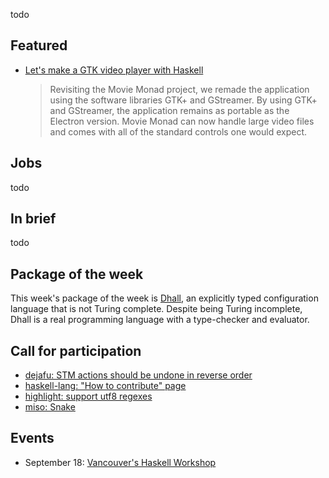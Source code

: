 <!-- 2017-09-07 -->

todo

## Featured

-   [Let's make a GTK video player with Haskell](https://lettier.github.io/posts/2017-08-30-haskell-gtk-video-player.html)

    > Revisiting the Movie Monad project, we remade the application using the software libraries GTK+ and GStreamer. By using GTK+ and GStreamer, the application remains as portable as the Electron version. Movie Monad can now handle large video files and comes with all of the standard controls one would expect.

## Jobs

todo

## In brief

todo

## Package of the week

This week's package of the week is [Dhall](https://hackage.haskell.org/package/dhall-1.6.0),
an explicitly typed configuration language that is not Turing complete.
Despite being Turing incomplete, Dhall is a real programming language with a type-checker and evaluator.

## Call for participation

-   [dejafu: STM actions should be undone in reverse order](https://github.com/barrucadu/dejafu/issues/111)
-   [haskell-lang: "How to contribute" page](https://github.com/haskell-lang/haskell-lang/issues/131)
-   [highlight: support utf8 regexes](https://github.com/cdepillabout/highlight/issues/5)
-   [miso: Snake](https://github.com/haskell-miso/miso/issues/281)

## Events

-  September 18: [Vancouver's Haskell Workshop](https://workshops.vanfp.org/haskell/)
